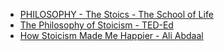 * [PHILOSOPHY - The Stoics - The School of Life](https://youtu.be/yu7n0XzqtfA)
* [The Philosophy of Stoicism - TED-Ed](https://youtu.be/R9OCA6UFE-0)
* [How Stoicism Made Me Happier - Ali Abdaal](https://youtu.be/CuLOnlXlgVY)
